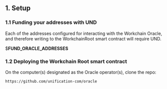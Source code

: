 
## 1. Setup

### 1.1 Funding your addresses with UND

Each of the addresses configured for interacting with the Workchain Oracle, and therefore
writing to the WorkchainRoot smart contract will require UND.

$__FUND_ORACLE_ADDRESSES__

### 1.2 Deploying the Workchain Root smart contract

On the computer(s) designated as the Oracle operator(s), clone the repo:

`https://github.com/unification-com/oracle`
